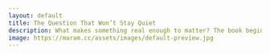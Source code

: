```yaml
---
layout: default
title: The Question That Won’t Stay Quiet
description: What makes something real enough to matter? The book begins here.
image: https://maram.cc/assets/images/default-preview.jpg
---
```


